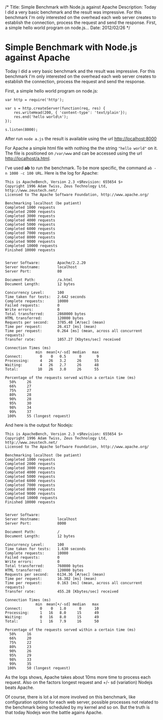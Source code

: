 /*
Title: Simple Benchmark with Node.js against Apache
Description: Today I did a very basic benchmark and the result was impressive. For this benchmark I'm only interested on the overhead each web server creates to establish the connection, process the request and send the response. First, a simple hello world program on node.js...
Date: 2012/02/26
*/

# Simple Benchmark with Node.js against Apache

Today I did a very basic benchmark and the result was impressive. For this benchmark I'm only interested on the overhead each web server creates to establish the connection, process the request and send the response.

First, a simple hello world program on node.js:

    var http = require('http');

    var s = http.createServer(function(req, res) {
        res.writeHead(200, { 'content-type': 'text/plain'});
        res.end('hello world\n');
    });

    s.listen(8000);

After run `node a.js` the result is available using the url [http://localhost:8000](http://localhost:8000)

For Apache a simple html file with nothing the the string `"hello world"` on it. The file is positioned on `/var/www` and can be accessed using the url [http://localhost/a.html](http://localhost/a.html).

I've used **ab** to run the benchmark. To be more specific, the command `ab -n 1000 -c 100 URL`. Here is the log for Apache:



    This is ApacheBench, Version 2.3 <$Revision: 655654 $>
    Copyright 1996 Adam Twiss, Zeus Technology Ltd, http://www.zeustech.net/
    Licensed to The Apache Software Foundation, http://www.apache.org/

    Benchmarking localhost (be patient)
    Completed 1000 requests
    Completed 2000 requests
    Completed 3000 requests
    Completed 4000 requests
    Completed 5000 requests
    Completed 6000 requests
    Completed 7000 requests
    Completed 8000 requests
    Completed 9000 requests
    Completed 10000 requests
    Finished 10000 requests


    Server Software:        Apache/2.2.20
    Server Hostname:        localhost
    Server Port:            80

    Document Path:          /a.html
    Document Length:        12 bytes

    Concurrency Level:      100
    Time taken for tests:   2.642 seconds
    Complete requests:      10000
    Failed requests:        0
    Write errors:           0
    Total transferred:      2860000 bytes
    HTML transferred:       120000 bytes
    Requests per second:    3785.48 [#/sec] (mean)
    Time per request:       26.417 [ms] (mean)
    Time per request:       0.264 [ms] (mean, across all concurrent requests)
    Transfer rate:          1057.27 [Kbytes/sec] received

    Connection Times (ms)
                  min  mean[+/-sd] median   max
    Connect:        0    0   0.5      0       9
    Processing:     4   26   3.2     26      55
    Waiting:        4   26   2.7     26      48
    Total:         10   26   3.0     26      55

    Percentage of the requests served within a certain time (ms)
      50%     26
      66%     27
      75%     27
      80%     28
      90%     28
      95%     30
      98%     34
      99%     37
     100%     55 (longest request)

And here is the output for Nodejs:

    This is ApacheBench, Version 2.3 <$Revision: 655654 $>
    Copyright 1996 Adam Twiss, Zeus Technology Ltd, http://www.zeustech.net/
    Licensed to The Apache Software Foundation, http://www.apache.org/

    Benchmarking localhost (be patient)
    Completed 1000 requests
    Completed 2000 requests
    Completed 3000 requests
    Completed 4000 requests
    Completed 5000 requests
    Completed 6000 requests
    Completed 7000 requests
    Completed 8000 requests
    Completed 9000 requests
    Completed 10000 requests
    Finished 10000 requests


    Server Software:        
    Server Hostname:        localhost
    Server Port:            8000

    Document Path:          /
    Document Length:        12 bytes

    Concurrency Level:      100
    Time taken for tests:   1.630 seconds
    Complete requests:      10000
    Failed requests:        0
    Write errors:           0
    Total transferred:      760000 bytes
    HTML transferred:       120000 bytes
    Requests per second:    6134.36 [#/sec] (mean)
    Time per request:       16.302 [ms] (mean)
    Time per request:       0.163 [ms] (mean, across all concurrent requests)
    Transfer rate:          455.28 [Kbytes/sec] received

    Connection Times (ms)
                  min  mean[+/-sd] median   max
    Connect:        0    0   1.0      0      10
    Processing:     1   16   8.0     15      49
    Waiting:        0   16   8.0     15      49
    Total:          1   16   7.9     16      50

    Percentage of the requests served within a certain time (ms)
      50%     16
      66%     20
      75%     22
      80%     23
      90%     26
      95%     29
      98%     33
      99%     35
     100%     50 (longest request)

As the logs shows, Apache takes about 10ms more time to process each request. Also on the factors longest request and +/- sd (variation) Nodejs beats Apache.

Of course, there is lot a lot more involved on this benchmark, like configuration options for each web server, possible processes not related to the benchmark being scheduled by my kernel and so on. But the truth is that today Nodejs won the battle agains Apache.
